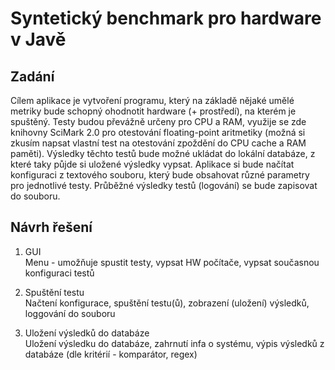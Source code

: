 # Syntetický benchmark pro hardware v Javě

## Zadání

Cílem aplikace je vytvoření programu, který na základě nějaké umělé metriky bude schopný ohodnotit hardware (+ prostředí), na kterém je spuštěný. Testy budou převážně určeny pro CPU a RAM, využije se zde knihovny SciMark 2.0 pro otestování floating-point aritmetiky (možná si zkusím napsat vlastní test na otestování zpoždění do CPU cache a RAM paměti). Výsledky těchto testů bude možné ukládat do lokální databáze, z které taky půjde si uložené výsledky vypsat. Aplikace si bude načítat konfiguraci z textového souboru, který bude obsahovat různé parametry pro jednotlivé testy. Průběžné výsledky testů (logování) se bude zapisovat do souboru.

## Návrh řešení

1. GUI  
Menu - umožňuje spustit testy, vypsat HW počítače, vypsat současnou konfiguraci testů

2. Spuštění testu  
Načtení konfigurace, spuštění testu(ů), zobrazení (uložení) výsledků, loggování do souboru

3. Uložení výsledků do databáze  
Uložení výsledku do databáze, zahrnutí infa o systému, výpis výsledků z databáze (dle kritérií - komparátor, regex)
